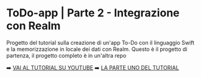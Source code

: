 # ToDo-app | Parte 2 - Integrazione con Realm

Progetto del tutorial sulla creazione di un'app To-Do con il linguaggio Swift e la memorizzazione in locale dei dati con Realm. Questo è il progetto di partenza, il progetto completo è in un'altra repo

➡️ [VAI AL TUTORIAL SU YOUTUBE](https://www.youtube.com/watch?v=h1O6kjeEP_4)
➡️ [LA PARTE UNO DEL TUTORIAL](https://www.youtube.com/watch?v=59E1fPRHVWs)

